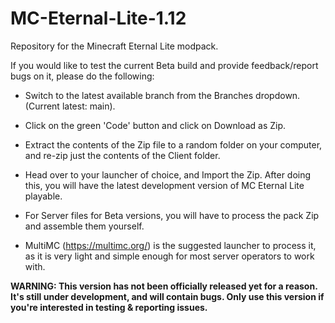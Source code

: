# MC-Eternal-Lite-1.12
Repository for the Minecraft Eternal Lite modpack.

If you would like to test the current Beta build and provide feedback/report bugs on it, please do the following:
- Switch to the latest available branch from the Branches dropdown. (Current latest: main).
- Click on the green 'Code' button and click on Download as Zip.
- Extract the contents of the Zip file to a random folder on your computer, and re-zip just the contents of the Client folder.
- Head over to your launcher of choice, and Import the Zip. After doing this, you will have the latest development version of MC Eternal Lite playable.

- For Server files for Beta versions, you will have to process the pack Zip and assemble them yourself.
- MultiMC (https://multimc.org/) is the suggested launcher to process it, as it is very light and simple enough for most server operators to work with.

**WARNING: This version has not been officially released yet for a reason. It's still under development, and will contain bugs. Only use this version if you're interested in testing & reporting issues.**
